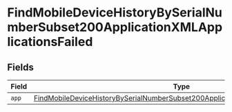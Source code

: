 # FindMobileDeviceHistoryBySerialNumberSubset200ApplicationXMLApplicationsFailed


## Fields

| Field                                                                                                                                                                                             | Type                                                                                                                                                                                              | Required                                                                                                                                                                                          | Description                                                                                                                                                                                       |
| ------------------------------------------------------------------------------------------------------------------------------------------------------------------------------------------------- | ------------------------------------------------------------------------------------------------------------------------------------------------------------------------------------------------- | ------------------------------------------------------------------------------------------------------------------------------------------------------------------------------------------------- | ------------------------------------------------------------------------------------------------------------------------------------------------------------------------------------------------- |
| `app`                                                                                                                                                                                             | [FindMobileDeviceHistoryBySerialNumberSubset200ApplicationXMLApplicationsFailedApp](../../models/operations/findmobiledevicehistorybyserialnumbersubset200applicationxmlapplicationsfailedapp.md) | :heavy_minus_sign:                                                                                                                                                                                | N/A                                                                                                                                                                                               |